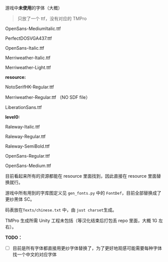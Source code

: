 游戏中**未使用**的字体（大概）

> 只放了一个 ttf，没有对应的 TMPro

OpenSans-MediumItalic.ttf

PerfectDOSVGA437.ttf

OpenSans-Italic.ttf

Merriweather-Italic.ttf

Merriweather-Light.ttf



**resource:**

NotoSerifHK-Regular.ttf

Merriweather-Regular.ttf  （NO SDF file）

LiberationSans.ttf



**level0:**

Raleway-Italic.ttf

Raleway-Regular.ttf

Raleway-SemiBold.ttf



OpenSans-Regular.ttf

OpenSans-Medium.ttf



目前看起来所有的资源都能在 resource 里面找到，因此直接在 resource 里面替换就行。

游戏中所有用到的字库图定义见 `gen_fonts.py` 中的 `FontDef`，目前全部替换成了更纱黑体 SC。



码表放在`Texts/chinese.txt` 中，由 `just charset`生成。

TMPro 生成所需 Unity 工程未包括（等汉化结束后打包丢 repo 里面，大概 1G 左右）。



**TODO：**

- [ ] 目前是所有字体都直接用更纱字体替换了，为了更好地观感可能需要每种字体找一个中文的对应字体